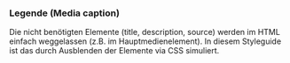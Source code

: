 ### Legende (Media caption)

Die nicht benötigten Elemente (title, description, source) werden im HTML einfach weggelassen (z.B. im Hauptmedienelement).
In diesem Styleguide ist das durch Ausblenden der Elemente via CSS simuliert.

